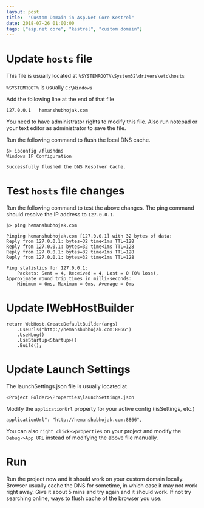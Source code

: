 ```yaml
---
layout: post
title:  "Custom Domain in Asp.Net Core Kestrel"
date: 2018-07-26 01:00:00
tags: ["asp.net core", "kestrel", "custom domain"]
---
```



# Update `hosts` file
This file is usually located at `%SYSTEMROOT%\System32\drivers\etc\hosts`

`%SYSTEMROOT%` is usually `C:\Windows`

Add the following line at the end of that file

```
127.0.0.1   hemanshubhojak.com
```

You need to have administrator rights to modify this file. Also run notepad or your text editor as administrator to save the file.

Run the following command to flush the local DNS cache.
```
$> ipconfig /flushdns
Windows IP Configuration

Successfully flushed the DNS Resolver Cache.
```
# Test `hosts` file changes

Run the following command to test the above changes. The ping command should resolve the IP address to `127.0.0.1`.
```
$> ping hemanshubhojak.com

Pinging hemanshubhojak.com [127.0.0.1] with 32 bytes of data:
Reply from 127.0.0.1: bytes=32 time<1ms TTL=128
Reply from 127.0.0.1: bytes=32 time<1ms TTL=128
Reply from 127.0.0.1: bytes=32 time<1ms TTL=128
Reply from 127.0.0.1: bytes=32 time<1ms TTL=128

Ping statistics for 127.0.0.1:
    Packets: Sent = 4, Received = 4, Lost = 0 (0% loss),
Approximate round trip times in milli-seconds:
    Minimum = 0ms, Maximum = 0ms, Average = 0ms
```
	
# Update IWebHostBuilder
```
return WebHost.CreateDefaultBuilder(args)
    .UseUrls("http://hemanshubhojak.com:8866")
    .UseNLog()
    .UseStartup<Startup>()
    .Build();
```

# Update Launch Settings

The launchSettings.json file is usually located at 

```
<Project Folder>\Properties\launchSettings.json
```

Modify the `applicationUrl` property for your active config (iisSettings, etc.)
```
applicationUrl": "http://hemanshubhojak.com:8866",
```

You can also `right click->properties` on your project and modify the `Debug->App URL` instead of modifying the above file manually.

# Run

Run the project now and it should work on your custom domain locally. Browser usually cache the DNS for sometime, in which case it may not work right away. Give it about 5 mins and try again and it should work. If not try searching online, ways to flush cache of the browser you use.
